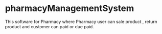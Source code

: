 # pharmacyManagementSystem
This software for Pharmacy where Pharmacy user can sale product , return product and customer can paid or due paid.
